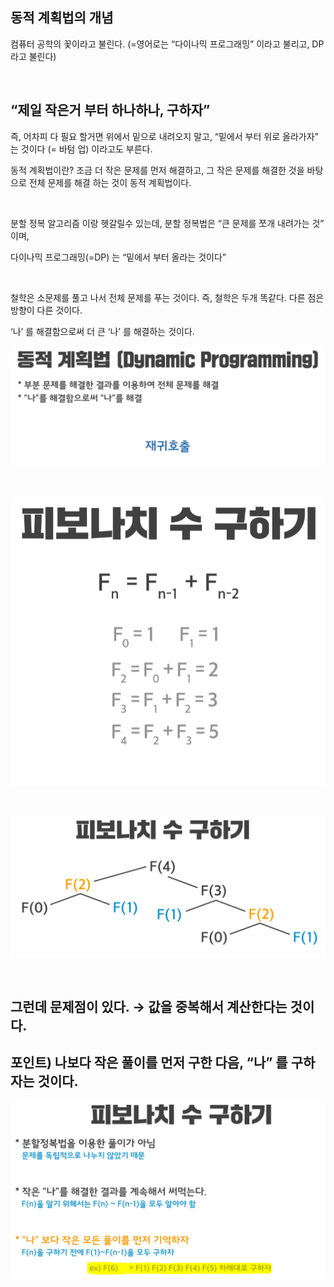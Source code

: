 ## 동적 계획법의 개념

컴퓨터 공학의 꽃이라고 불린다. (=영어로는 “다이나믹 프로그래밍” 이라고 불리고, DP 라고 불린다)

<br/>

## “제일 작은거 부터 하나하나, 구하자” 
즉, 어차피 다 필요 할거면 위에서 밑으로 내려오지 말고, 
“밑에서 부터 위로 올라가자” 는 것이다 (= 바텀 업) 이라고도 부른다.

동적 계획법이란? 조금 더 작은 문제를 먼저 해결하고, 그 작은 문제를 해결한 것을 바탕으로 전체 문제를 해결 하는 것이 동적 계획법이다.

<br/>

분할 정복 알고리즘 이랑 헷갈릴수 있는데, 분할 정복법은 “큰 문제를 쪼개 내려가는 것” 이며,

다이나믹 프로그래밍(=DP) 는 “밑에서 부터 올라는 것이다”

<br/>

철학은 소문제를 풀고 나서 전체 문제를 푸는 것이다. 즉, 철학은 두개 똑같다.
다른 점은 방향이 다른 것이다.

‘나’ 를 해결함으로써 더 큰 ‘나’ 를 해결하는 것이다.

![이미지](/programming/img/동적계획법1.PNG)

<br/>

![이미지](/programming/img/동적계획법2.PNG)

<br/>

![이미지](/programming/img/동적계획법3.PNG)

<br/>

## 그런데 문제점이 있다. → 값을 중복해서 계산한다는 것이다.

## 포인트) 나보다 작은 풀이를 먼저 구한 다음, “나” 를 구하자는 것이다.

![이미지](/programming/img/동적계획법4.PNG)